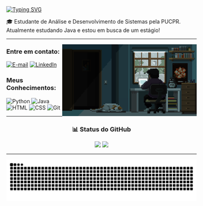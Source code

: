 <div align="left">
  <a href="https://git.io/typing-svg">
    <img src="https://readme-typing-svg.demolab.com?font=Fira+Code&pause=1000&color=2863BB&width=435&lines=%F0%9F%91%8B+Ol%C3%A1!+Sou+o+Octavio" alt="Typing SVG" />
  </a>
</div>

<p align="left">
  🎓 Estudante de Análise e Desenvolvimento de Sistemas pela PUCPR. Atualmente estudando Java e estou em busca de um estágio!
</p>

---

<img align="right" alt="Programando" height="190px" src="https://raw.githubusercontent.com/Octavio-CC/Octavio-CC/main/programandogif.gif">

<h3 align="left">Entre em contato:</h3>

[![E-mail](https://img.shields.io/badge/-Email-000?style=for-the-badge&logo=microsoft-outlook&logoColor=FF00F6&color:FFF)](mailto:octaviocc0161@gmail.com)
[![LinkedIn](https://img.shields.io/badge/-LinkedIn-000?style=for-the-badge&logo=linkedin&logoColor=FF00F6&color:FFF)](https://https://www.linkedin.com/in/octaviocoelho/)

<h3 align="left">Meus Conhecimentos: </h3>

<div align="left">
      <img src="https://cdn.jsdelivr.net/gh/devicons/devicon/icons/python/python-original.svg" height="35" alt="Python" />
      <img src="https://cdn.jsdelivr.net/gh/devicons/devicon/icons/java/java-original.svg" height="35" alt="Java" />
      <img src="https://cdn.jsdelivr.net/gh/devicons/devicon/icons/html5/html5-original.svg" height="35" alt="HTML" />
      <img src="https://cdn.jsdelivr.net/gh/devicons/devicon/icons/css3/css3-original.svg" height="35" alt="CSS" />
      <img src="https://cdn.jsdelivr.net/gh/devicons/devicon/icons/git/git-original.svg" height="35" alt="Git" />
</div>

---

<h3 align="center">📊 Status do GitHub</h3>

<p align="center">
  <img src="https://github-readme-stats.vercel.app/api?username=Octavio-CC&show_icons=true&theme=github_dark&title_color=2863BB&icon_color=2863BB&text_color=ffffff&bg_color=0d1117&hide_border=true&locale=pt-br" />
  <img src="https://github-readme-stats.vercel.app/api/top-langs/?username=Octavio-CC&layout=compact&theme=github_dark&title_color=2863BB&text_color=ffffff&bg_color=0d1117&hide_border=true&locale=pt-br" />
</p>


---

<p align="center">
  <picture>
    <source media="(prefers-color-scheme: dark)" srcset="https://raw.githubusercontent.com/Octavio-CC/Octavio-CC/output/github-contribution-grid-snake-dark.svg">
    <source media="(prefers-color-scheme: light)" srcset="https://raw.githubusercontent.com/Octavio-CC/Octavio-CC/output/github-contribution-grid-snake.svg">
    <img alt="Snake animation" src="https://raw.githubusercontent.com/Octavio-CC/Octavio-CC/output/github-contribution-grid-snake.svg">
  </picture>
</p>
